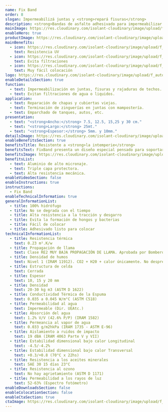 ```yaml
---
name: Fix Band
order: 8
slogan: Impermeabilizá juntas y <strong>repará fisuras</strong>
description: <strong>Bandas de asfalto adhesivado para impermeabilizar juntas y reparar fisuras.</strong>
mainImage: https://res.cloudinary.com/isolant-cloudinary/image/upload/f_auto,q_auto:good/website-2021/products/fix-band/isolant-aislantes-linea-accesorios-fix-band-imagen-principal.jpg
enableHero: true
productImage: https://res.cloudinary.com/isolant-cloudinary/image/upload/f_auto,q_auto:good/website-2021/products/fix-band/isolant-aislantes-linea-otros-usos-fix-band-producto-rollo.png
mainBenefits:
  - icon: https://res.cloudinary.com/isolant-cloudinary/image/upload/f_auto,q_auto:good/website-2021/products/fix-band/isolant-aislantes-linea-otros-usos-fix-band-beneficio-1.svg
    text: Resistencia UV
  - icon: https://res.cloudinary.com/isolant-cloudinary/image/upload/f_auto,q_auto:good/website-2021/products/fix-band/isolant-aislantes-linea-otros-usos-fix-band-beneficio-2.svg
    text: Evita filtraciones
  - icon: https://res.cloudinary.com/isolant-cloudinary/image/upload/f_auto,q_auto:good/website-2021/products/fix-band/isolant-aislantes-linea-otros-usos-fix-band-beneficio-3.svg
    text: Muy fácil colocación
logo: https://res.cloudinary.com/isolant-cloudinary/image/upload/f_auto,q_auto:good/website-2021/products/fix-band/isolant-aislantes-linea-otros-usos-fix-band-producto-logo.jpg
enableDetailsSection: true
function:
  - text: Impermeabilización en juntas, fisuras y rajaduras de techos.
  - text: Evitan filtraciones de agua o liquidos.
application:
  - text: Reparación de chapas y cubiertas viejas.
  - text: Terminación de zinguerías en juntas con mampostería.
  - text: Emparchado de tanques, autos, etc.
presentation:
  - text: "<strong>Ancho:</strong> 7.5, 12.5, 15,25 y 30 cm."
  - text: "<strong>Largo:</strong> 25mt."
  - text: "<strong>Espesor:</strong> 5mm. y 10mm."
detailsImage: https://res.cloudinary.com/isolant-cloudinary/image/upload/f_auto,q_auto:good/website-2021/products/fix-band/isolant-aislantes-linea-accesorios-fix-band-imagen-detalle.jpg
enableBenefitsSection: true
benefitsTitle: Resistente a <strong>la intemperie</strong>
benefitsText: FixBand presenta un diseño especial pensado para soportar las inclemencias de los elementos naturales. Gracias a su triple capa y aluminio de alto micronaje, soporta la acción de rayos UV y agua de lluvia.
benefitsImage: https://res.cloudinary.com/isolant-cloudinary/image/upload/f_auto,q_auto:good/website-2021/products/fix-band/isolant-aislantes-linea-otros-usos-fix-band-beneficio-exclusivo.jpg
benefitsList:
  - text: Aluminio de alto micronaje.
  - text: Triple capa protectora.
  - text: Alta resistencia mecánica.
enableVideoSection: false
enableInstructions: true
instructions:
  - Fix Band
enableTechnicalInformation: true
generalInformationList:
  - title: 100% hidrófugo
  - title: No se degrada con el tiempo
  - title: Alta resistencia a la tracción y desgarro
  - title: Evita la formación de hongos y bacterias
  - title: Fácil de colocar
  - title: Adhesivado listo para colocar
technicalInformationList:
  - title: Resistencia térmica
    text: 0.23 m².K/w
  - title: Propagación de llama
    text: Clase RE2 MUY BAJA PROPAGACIÓN DE LLAMA. Aprobada por Bomberos Argentina.
  - title: Densidad de humos
    text: Nivel 1 (IRAM 11912). CO2 + H20 + calor únicamente. No desprende gases envenenantes.
  - title: Estructura de celda
    text: Cerrada
  - title: Espesor
    text: 10, 15 y 20 mm
  - title: Densidad
    text: 20-30 kg m3 (ASTM D 1622)
  - title: Conductividad Térmica de la Espuma
    text: 0.035 a 0.045 W/m°C (ASTM C518)
  - title: Permeabilidad al agua
    text: Impermeable (Dir. UEAtc.)
  - title: Absorción del agua
    text: 1.2% V/V (42.6% P/P) (IRAM 1582)
  - title: Permeancia al vapor de agua
    text: 0.033 g/m2hkPa (IRAM 1735 - ASTM E-96)
  - title: Aislamiento a ruidos de impacto
    text: 19 dBA (IRAM 4063 Parte V y VII)
  - title: Estabilidad dimensional bajo calor Longitudinal
    text: -4.5/-4.2%
  - title: Estabilidad dimensional bajo calor Transversal
    text: +0.3/+0.8 (70°C x 22hs)
  - title: Resistencia a los aceites minerales
    text: SAE 30 15 días 23°C
  - title: Resistencia al ozono
    text: No hay agrietamiento (ASTM D 1171)
  - title: Permeabilidad a los rayos de luz
    text: 52-63% (Espectro fotómetro)
enableDownloadsSection: false
enableColocationSection: false
enableCtaSection: true
ctaImage: https://res.cloudinary.com/isolant-cloudinary/image/upload/f_auto,q_auto:good/website-2021/products/fix-band/isolant-aislantes-linea-otros-usos-fix-band-cta.jpg
---
```

